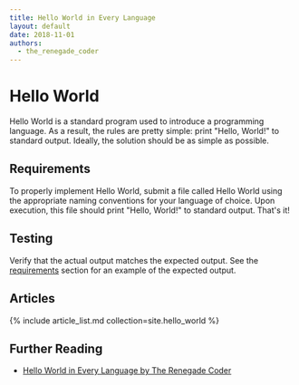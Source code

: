 ```yaml
---
title: Hello World in Every Language
layout: default
date: 2018-11-01
authors:
  - the_renegade_coder
---
```


# Hello World

Hello World is a standard program used to introduce a programming language.
As a result, the rules are pretty simple: print "Hello, World!" to standard
output. Ideally, the solution should be as simple as possible.

## Requirements

To properly implement Hello World, submit a file called Hello World using the
appropriate naming conventions for your language of choice. Upon execution, this
file should print "Hello, World!" to standard output. That's it!

## Testing

Verify that the actual output matches the expected output. See the
[requirements][2] section for an example of the expected output.

## Articles

{% include article_list.md collection=site.hello_world %}

## Further Reading

-   [Hello World in Every Language by The Renegade Coder][1]

[1]: https://therenegadecoder.com/series/hello-world-in-every-language/

[2]: #requirements
